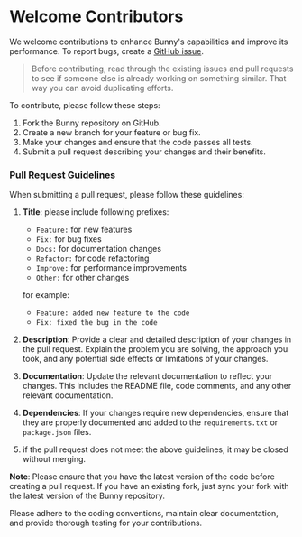 # Welcome Contributors
We welcome contributions to enhance Bunny's capabilities and improve its performance. To report bugs, create a [GitHub issue](https://github.com/RabbittAi/bunny/issues).

> Before contributing, read through the existing issues and pull requests to see if someone else is already working on something similar. That way you can avoid duplicating efforts.

To contribute, please follow these steps:

1. Fork the Bunny repository on GitHub.
2. Create a new branch for your feature or bug fix.
3. Make your changes and ensure that the code passes all tests.
4. Submit a pull request describing your changes and their benefits.


### Pull Request Guidelines
When submitting a pull request, please follow these guidelines:

1. **Title**: please include following prefixes: 
   - `Feature:` for new features
   - `Fix:` for bug fixes
   - `Docs:` for documentation changes
   - `Refactor:` for code refactoring
   - `Improve:` for performance improvements
   - `Other:` for other changes

   for example: 
      - `Feature: added new feature to the code`
      - `Fix: fixed the bug in the code`

2. **Description**: Provide a clear and detailed description of your changes in the pull request. Explain the problem you are solving, the approach you took, and any potential side effects or limitations of your changes.
3. **Documentation**: Update the relevant documentation to reflect your changes. This includes the README file, code comments, and any other relevant documentation.
4. **Dependencies**: If your changes require new dependencies, ensure that they are properly documented and added to the `requirements.txt` or `package.json` files.
5. if the pull request does not meet the above guidelines, it may be closed without merging.


**Note**: Please ensure that you have the latest version of the code before creating a pull request. If you have an existing fork, just sync your fork with the latest version of the Bunny repository.


Please adhere to the coding conventions, maintain clear documentation, and provide thorough testing for your contributions.
